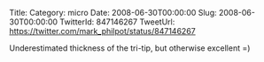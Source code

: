 Title: 
Category: micro
Date: 2008-06-30T00:00:00
Slug: 2008-06-30T00:00:00
TwitterId: 847146267
TweetUrl: https://twitter.com/mark_philpot/status/847146267

Underestimated thickness of the tri-tip, but otherwise excellent =)
